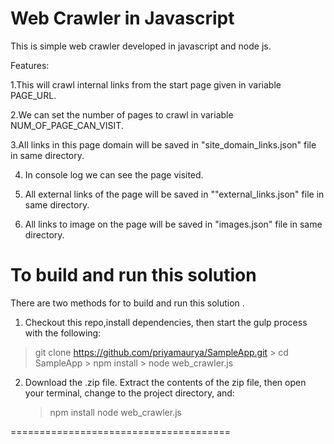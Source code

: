 Web Crawler in Javascript
===============================

This is simple web crawler developed in javascript and node js. 

Features:

1.This will crawl internal links from the start page given in variable PAGE_URL.

2.We can set the number of pages to crawl in variable NUM_OF_PAGE_CAN_VISIT.

3.All links in this page domain will be saved in "site_domain_links.json" file in same directory. 

4. In console log we can see the page visited. 

5. All external links of the page will be saved in ""external_links.json" file in same directory.

6. All links to image on the page will be saved in "images.json" file in same directory. 


To build and run this solution
====================================

There are two methods for to build and run this solution .

1. Checkout this repo,install dependencies, then start the gulp process with the following:

 >  git clone https://github.com/priyamaurya/SampleApp.git
    > cd SampleApp
    > npm install
    > node web_crawler.js

2. Download the .zip file. Extract the contents of the zip file, then open your terminal, change to the project directory, and:

    > npm install
    > node web_crawler.js


======================================



